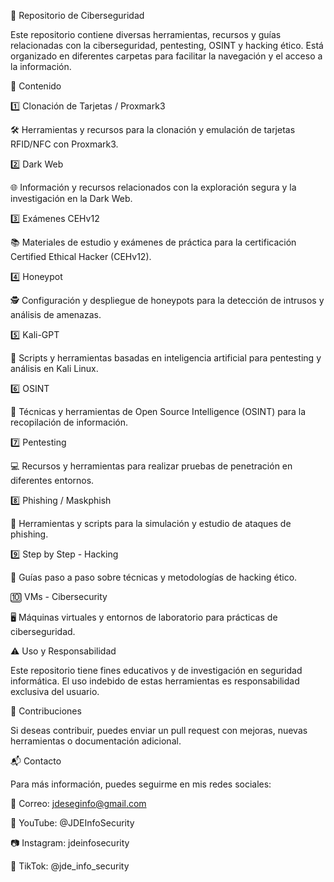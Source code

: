 🔐 Repositorio de Ciberseguridad

Este repositorio contiene diversas herramientas, recursos y guías relacionadas con la ciberseguridad, pentesting, OSINT y hacking ético. Está organizado en diferentes carpetas para facilitar la navegación y el acceso a la información.

📂 Contenido

1️⃣ Clonación de Tarjetas / Proxmark3

🛠️ Herramientas y recursos para la clonación y emulación de tarjetas RFID/NFC con Proxmark3.

2️⃣ Dark Web

🌐 Información y recursos relacionados con la exploración segura y la investigación en la Dark Web.

3️⃣ Exámenes CEHv12

📚 Materiales de estudio y exámenes de práctica para la certificación Certified Ethical Hacker (CEHv12).

4️⃣ Honeypot

🕵️ Configuración y despliegue de honeypots para la detección de intrusos y análisis de amenazas.

5️⃣ Kali-GPT

🤖 Scripts y herramientas basadas en inteligencia artificial para pentesting y análisis en Kali Linux.

6️⃣ OSINT

🔎 Técnicas y herramientas de Open Source Intelligence (OSINT) para la recopilación de información.

7️⃣ Pentesting

💻 Recursos y herramientas para realizar pruebas de penetración en diferentes entornos.

8️⃣ Phishing / Maskphish

🎣 Herramientas y scripts para la simulación y estudio de ataques de phishing.

9️⃣ Step by Step - Hacking

📖 Guías paso a paso sobre técnicas y metodologías de hacking ético.

🔟 VMs - Cibersecurity

🖥️ Máquinas virtuales y entornos de laboratorio para prácticas de ciberseguridad.

⚠️ Uso y Responsabilidad

Este repositorio tiene fines educativos y de investigación en seguridad informática. El uso indebido de estas herramientas es responsabilidad exclusiva del usuario.

🤝 Contribuciones

Si deseas contribuir, puedes enviar un pull request con mejoras, nuevas herramientas o documentación adicional.

📬 Contacto

Para más información, puedes seguirme en mis redes sociales:

📧 Correo: jdeseginfo@gmail.com

🎥 YouTube: @JDEInfoSecurity

📷 Instagram: jdeinfosecurity

🎵 TikTok: @jde_info_security
